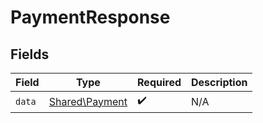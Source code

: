 # PaymentResponse


## Fields

| Field                                            | Type                                             | Required                                         | Description                                      |
| ------------------------------------------------ | ------------------------------------------------ | ------------------------------------------------ | ------------------------------------------------ |
| `data`                                           | [Shared\Payment](../../Models/Shared/Payment.md) | :heavy_check_mark:                               | N/A                                              |